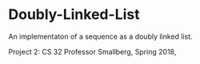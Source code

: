 # Doubly-Linked-List
An implementaton of a sequence as a doubly linked list. 

Project 2: CS 32 Professor Smallberg, Spring 2018, 
